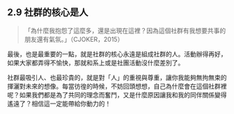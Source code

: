 ## 2.9 社群的核心是人

> 「為什麼我抱怨了這麼多，還是出現在這裡？因為這個社群有我想要共事的朋友還有氣氛。」（CJOKER，2015）

最後，也是最重要的一點，就是社群的核心永遠是組成社群的人。活動辦得再好，如果大家都弄得不愉快，那就和系上或是社團活動沒什麼差別了。

社群最吸引人、也最珍貴的，就是對「人」的重視與尊重，讓你我能夠無拘無束的揮灑對未來的想像。每當彷徨的時候，不妨回頭想想，自己為什麼會在這個社群裡呢？如果我們都是為了共同的理念而奮鬥，又是什麼原因讓我和我的同伴關係變得遙遠了？相信這一定能帶給你動力的！
